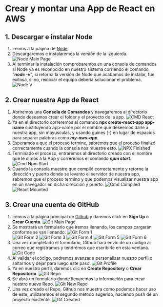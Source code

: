 
# Crear y montar una App de React en AWS

## 1. Descargar e instalar Node

   1. Iremos a la página de [Node](https://nodejs.org/es/)
   2. Descargaremos e instalaremos la versión de la izquierda.
    ![Node Main Page](/Node.png)
   3. Al terminar la instalación comprobaremos en una consola de comandos si Node ya es reconocido en nuestro sistema corriendo el comando "***node -v***", si retorna la versión de Node que acabamos de instalar, fue exitosa, si no, reiniciar el equipo debería solucionar el problema.
    ![Node V](/node-v1.png)

## 2. Crear nuestra App de React

   1. Abriremos una **Consola de Comandos** y navegaremos al directorio donde deseamos crear el folder y el proyecto de la app.
    ![CMD React](/cmd1.png)
   2. Ya en el directorio correremos el comando **npx create-react-app app-name** sustituyendo app-name por el nombre que deseemos darle a nuestra app, sin mayusculas, y usando guines (-) en lugar de espacios para separar palabras como ***my-aws-app***.
   3. Esperamos a que el proceso termine, sabremos que el proceso finalizó correctamente cuando la consola nos muestre esto.
    ![NPX Finished](/cmd2.png)
   4. Terminado el proceso, entraremos al directorio creado con el nombre que le dimos a la App y correremos el comando ***npm start***.
    ![Cmd Npm Start](/cmd3.png)
   5. Cuando la consola muestre que compiló correctamente y retorne la dirección y puerto donde se levanto el servidor de nuestra app, sabremos que el proceso termino y que podemos visualizar nuestra app en un navegador en dicha dirección y puerto.
    ![Cmd Compiled](/cmd4.png)
    ![React Mounted](/react1.png)

## 3. Crear una cuenta de GitHub

   1. Iremos a la página principal de [Github](https://github.com) y daremos click en **Sign Up** o **Crear Cuenta**.
    ![Git Main Page](/git1.png)
   2. Se mostrará un formulario que iremos llenando, los campos cargarán conforme se van llenando.
    ![Git Form 1](/git2.png)  
    ![Git Form 2](/git3-2.png)
    ![Git Form 3](/git4-2.png)
    ![Git Form 4](/git5-2.png)
    ![Git Form 5](/git6-2.png)
    ![Git Form 6](/git7-2.png)
   3. Una vez completado el formulario, Github hará envío de un código al correo que registramos y tendrémos que escribirle en esta ventana.
    ![Git Code](/git8.png)
   4. Al validar el código, podremos avanzar a personalizar nuestro perfil o saltarnos y dejar para luego este paso.
    ![Git Profile](/git9.png)
   5. Ya en nuestro perfil, daremos clic en **Create Repository** o **Crear Repositorio**.
    ![Git Repo](/git10.png)
   6. Se abrá un formulario donde llenaremos la información para crear nuestro nuevo Repo.
    ![Git New Repo](/git11.png)
   7. Una vez creado el Repo, Github nos muestra como podemos hacer uso de este, utilizaremos el segundo método sugerido, haciendo push de un proyecto existente.
    ![Git Created](/git12.png)
